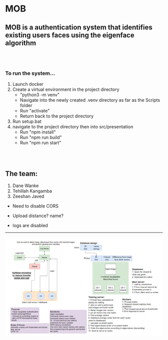 # MOB

## MOB is a authentication system that identifies existing users faces using the eigenface algorithm

<br>
<br>

### To run the system...
1. Launch docker
2. Create a virtual environment in the project directory
    - "python3 -m venv"
    - Navigate into the newly created .venv directory as far as the Scripts folder
    - Run "activate"
    - Return back to the project directory
3. Run setup.bat
4. navigate to the project directory then into src/presentation
    - Run "npm install"
    - Run "npm run build"
    - Run "npm run start"

<br>
<br>

## The team:
1. Dane Wanke
2. Tehillah Kangamba
3. Zeeshan Javed

- Need to disable CORS
- Upload distance? name?

- logs are disabled
<hr>

![img](./res/MOB2.0.PNG)
